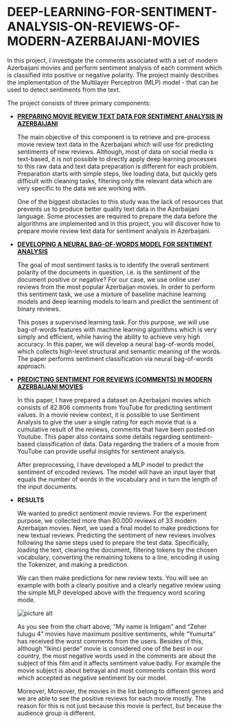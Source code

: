 # DEEP-LEARNING-FOR-SENTIMENT-ANALYSIS-ON-REVIEWS-OF-MODERN-AZERBAIJANI-MOVIES

In this project, I investigate the comments associated with a set of modern Azerbaijani movies and perform sentiment analysis of each comment which is classified into positive or negative polarity. The project mainly describes the implementation of the Multilayer Perceptron (MLP) model - that can be used to detect sentiments from the text. 

The project consists of three primary components:

* [__PREPARING MOVIE REVIEW TEXT DATA FOR SENTIMENT ANALYSIS IN AZERBAIJANI__ ](https://www.researchgate.net/publication/340933198_PREPARING_MOVIE_REVIEW_TEXT_DATA_FOR_SENTIMENT_ANALYSIS_IN_AZERBAIJANI "Study link")

  The main objective of this component is to retrieve and pre-process movie review text data in the Azerbaijani which will use for predicting sentiments of new reviews. Although, most of data on social media is text-based, it is not possible to directly apply deep learning processes to this raw data and text data preparation is different for each problem. Preparation starts with simple steps, like loading data, but quickly gets difficult with cleaning tasks, filtering only the relevant data which are very specific to the data we are working with.
  
   One of the biggest obstacles to this study was the lack of resources that prevents us to produce better quality text data in the
Azerbaijani language. Some processes are required to prepare the data before the algorithms are implemented and in this project, you will discover how to prepare movie review text data for sentiment analysis in Azerbaijani.

* [__DEVELOPING A NEURAL BAG-OF-WORDS MODEL FOR SENTIMENT ANALYSIS__ ](https://www.researchgate.net/publication/341114898_DEVELOPING_A_NEURAL_BAG-OF-WORDS_MODEL_FOR_SENTIMENT_ANALYSIS "Study link")

  The goal of most sentiment tasks is to identify the overall sentiment polarity of the documents in question, i.e. is the sentiment of the document positive or negative? For our case, we use online user reviews from the most popular Azerbaijan movies. In order to perform this sentiment task, we use a mixture of baseline machine learning models and deep learning models to learn and predict the sentiment of binary reviews.
 
    This poses a supervised learning task. For this purpose, we will use bag-of-words features with machine learning algorithms which is very simply and efficient, while having the ability to achieve very high accuracy. In this paper, we will develop a neural bag-of-words model, which collects high-level structural and semantic meaning of the words. The paper performs sentiment classification via neural bag-of-words approach.
    
 * [__PREDICTING SENTIMENT FOR REVIEWS (COMMENTS) IN MODERN AZERBAIJANI MOVIES__ ](https://www.researchgate.net/publication/341135595_PREDICTING_SENTIMENT_FOR_REVIEWS_COMMENTS_IN_MODERN_AZERBAIJANI_MOVIES "Study link")

    In this paper, I have prepared a dataset on Azerbaijani movies which consists of 82.806 comments from YouTube for predicting sentiment values. In a movie review context, it is possible to use Sentiment Analysis to give the user a single rating for each movie that is a cumulative result of the reviews, comments that have been posted on Youtube. This paper also contains some details regarding sentiment-based classification of data. Data regarding the trailers of a movie from YouTube can provide useful insights for sentiment analysis.
  
    After preprocessing, I have developed a MLP model to predict the sentiment of encoded reviews. The model will have an input layer that equals the number of words in the vocabulary and in turn the length of the input documents. 

  * __RESULTS__
  
    We wanted to predict sentiment movie reviews. For the experiment purpose, we collected more than 80.000 reviews of 33 modern Azerbaijan movies. Next, we used a final model to make predictions for new textual reviews. Predicting the sentiment of new reviews involves following the same steps used to prepare the test data. Specifically, loading the text, cleaning the document, filtering tokens by the chosen vocabulary, converting the remaining tokens to a line, encoding it using the Tokenizer, and making a prediction. 
    
    We can then make predictions for new review texts. You will see an example with both a clearly positive and a clearly negative review using the simple MLP developed above with the frequency word scoring mode.
    
    ![picture alt](https://i.ibb.co/q9B7VCN/untitled.png "Title is optional")

     As you see from the chart above, “My name is Intigam” and “Zeher tulugu 4” movies have maximum positive sentiments, while “Yumurta” has received the worst comments from the users. Besides of this, although “Ikinci perde” movie is considered one of the best in our country, the most negative words used in the comments are about the subject of this film and it affects sentiment value badly. For example the movie subject is about betrayal and most comments contain this word which accepted as negative sentiment by our model. 

    Moreover, Moreover, the movies in the list belong to different genres and we are  able to see the positive reviews for each movie mostly. The reason for this is not just because this movie is perfect, but because the audience group is different.
